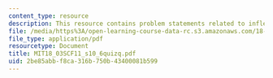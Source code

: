 ```yaml
---
content_type: resource
description: This resource contains problem statements related to inflection points.
file: /media/https%3A/open-learning-course-data-rc.s3.amazonaws.com/18-03sc-differential-equations-fall-2011/2be85abbf8ca316b750b43400081b599_MIT18_03SCF11_s10_6quizq.pdf
file_type: application/pdf
resourcetype: Document
title: MIT18_03SCF11_s10_6quizq.pdf
uid: 2be85abb-f8ca-316b-750b-43400081b599
---
```

